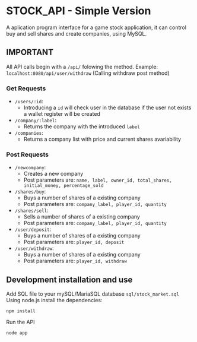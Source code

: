 # STOCK_API - Simple Version

A aplication program interface for a game stock application, it can control buy and sell shares and create companies, using MySQL.

## IMPORTANT

All API calls begin with a `/api/` folowing the method.
Example: `localhost:8080/api/user/withdraw` (Calling withdraw post method)

### Get Requests

* `/users/:id`:
  * Introducing a `id` will check user in the database if the user not exists a wallet register will be created
* `/company/:label`:
  * Returns the company with the introduced `label`
* `/companies`:
  * Returns a company list with price and current shares avariability

### Post Requests

* `/newcompany`:
  * Creates a new company
  * Post parameters are: `name, label, owner_id, total_shares, initial_money, percentage_sold`
* `/shares/buy`:
  * Buys a number of shares of a existing company
  * Post parameters are: `company_label, player_id, quantity`
* `/shares/sell`:
  * Sells a number of shares of a existing company
  * Post parameters are: `company_label, player_id, quantity`
* `/user/deposit`:
  * Buys a number of shares of a existing company
  * Post parameters are: `player_id, deposit`
* `/user/withdraw`:
  * Buys a number of shares of a existing company
  * Post parameters are: `player_id, withdraw`

## Development installation and use

Add SQL file to your mySQL/MariaSQL database `sql/stock_market.sql`
Using node.js install the dependencies:

````Console
npm install
````

Run the API

````Console
node app
````
